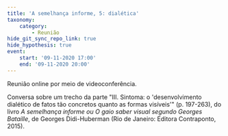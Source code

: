 ```yaml
---
title: 'A semelhança informe, 5: dialética'
taxonomy:
    category:
        - Reunião
hide_git_sync_repo_link: true
hide_hypothesis: true
event:
    start: '09-11-2020 17:00'
    end: '09-11-2020 20:00'
---
```


Reunião online por meio de videoconferência.

Conversa sobre um trecho da parte "III. Sintoma: o 'desenvolvimento dialético de fatos tão concretos quanto as formas visíveis'" (p. 197-263), do livro _A semelhança informe ou O gaio saber visual segundo Georges Bataille_, de Georges Didi-Huberman (Rio de Janeiro: Editora Contraponto, 2015).